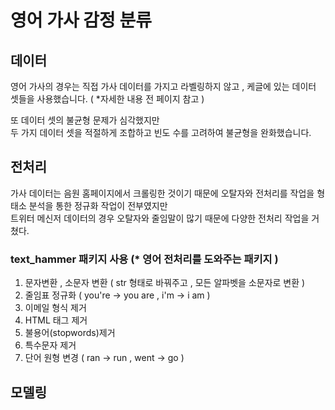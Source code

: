 # 영어 가사 감정 분류

## 데이터
영어 가사의 경우는 직접 가사 데이터를 가지고 라벨링하지 않고 , 케글에 있는 데이터 셋들을 사용했습니다. ( *자세한 내용 전 페이지 참고 )

또 데이터 셋의 불균형 문제가 심각했지만<br>
두 가지 데이터 셋을 적절하게 조합하고 빈도 수를 고려하여 불균형을 완화했습니다.

## 전처리

가사 데이터는 음원 홈페이지에서 크롤링한 것이기 때문에 오탈자와 전처리를 작업을 형태소 분석을 통한 정규화 작업이 전부였지만 <br>
트위터 메신저 데이터의 경우 오탈자와 줄임말이 많기 때문에 다양한 전처리 작업을 거쳤다.

### text_hammer 패키지 사용 (* 영어 전처리를 도와주는 패키지 )

 1. 문자변환 , 소문자 변환 ( str 형태로 바꿔주고 , 모든 알파벳을 소문자로 변환 )
 2. 줄임표 정규화 ( you're -> you are , i'm -> i am )
 3. 이메일 형식 제거
 4. HTML 태그 제거
 5. 불용어(stopwords)제거
 6. 특수문자 제거
 7. 단어 원형 변경 ( ran -> run , went -> go )

## 모델링

